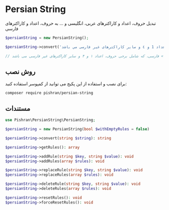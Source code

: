 # Persian String

تبدیل حروف، اعداد و کاراکترهای عربی، انگلیسی و ... به حروف، اعداد و کاراکترهای فارسی

```php
$persianString = new PersianString();

$persianString->convert('یك متن «تقریبا» فارسي, که شامل برخی حروف، اعداد 1 و ٤ و سایر کاراکترهای غیر فارسی مي باشد');

// یک متن «تقریبا» فارسی، که شامل برخی حروف، اعداد ۱ و ۴ و سایر کاراکترهای غیر فارسی می باشد
```

## روش نصب
برای نصب و استفاده از این پکیج می توانید از کمپوسر استفاده کنید:

`composer require pishran/persian-string`

## مستندات
```php
use Pishran\PersianString\PersianString;

$persianString = new PersianString(bool $withEmptyRules = false)

$persianString->convert(string $string): string

$persianString->getRules(): array

$persianString->addRule(string $key, string $value): void
$persianString->addRules(array $rules): void

$persianString->replaceRule(string $key, string $value): void
$persianString->replaceRules(array $rules): void

$persianString->deleteRule(string $key, string $value): void
$persianString->deleteRules(array $rules): void

$persianString->resetRules(): void
$persianString->forceResetRules(): void
```
